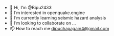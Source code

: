 - 👋 Hi, I’m @Bipu2433
- 👀 I’m interested in openquake.engine
- 🌱 I’m currently learning seismic hazard analysis
- 💞️ I’m looking to collaborate on ...
- 📫 How to reach me dipuchapagain4@gmail.com

<!---
Bipu2433/Bipu2433 is a ✨ special ✨ repository because its `README.md` (this file) appears on your GitHub profile.
You can click the Preview link to take a look at your changes.
--->
